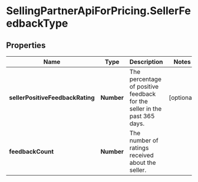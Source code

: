 # SellingPartnerApiForPricing.SellerFeedbackType

## Properties
Name | Type | Description | Notes
------------ | ------------- | ------------- | -------------
**sellerPositiveFeedbackRating** | **Number** | The percentage of positive feedback for the seller in the past 365 days. | [optional] 
**feedbackCount** | **Number** | The number of ratings received about the seller. | 


